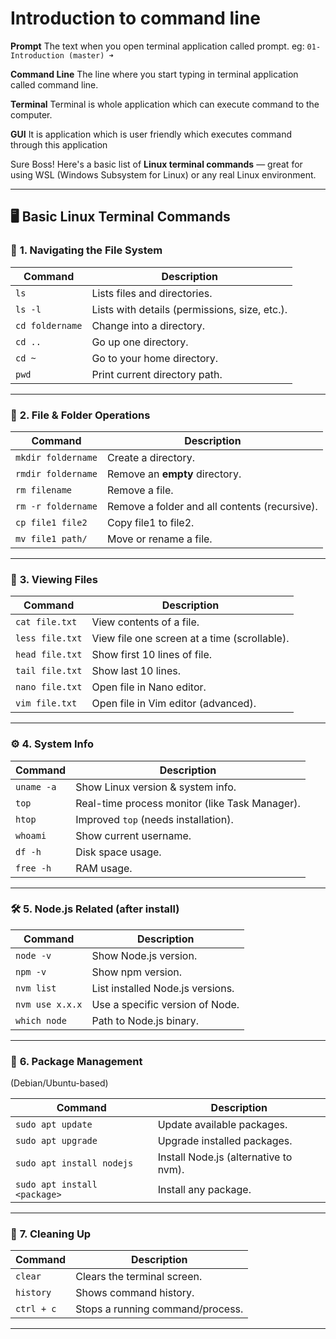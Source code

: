 # Introduction to command line

**Prompt**
The text when you open terminal application called prompt.
eg: `01-Introduction (master) ➜`

**Command Line**
The line where you start typing in terminal application called command line.

**Terminal**
Terminal is whole application which can execute command to the computer.

**GUI**
It is application which is user friendly which executes command through this application

Sure Boss! Here's a basic list of **Linux terminal commands** — great for using WSL (Windows Subsystem for Linux) or any real Linux environment.

---

## 🖥️ **Basic Linux Terminal Commands**

### 📂 **1. Navigating the File System**

| Command         | Description                                   |
| --------------- | --------------------------------------------- |
| `ls`            | Lists files and directories.                  |
| `ls -l`         | Lists with details (permissions, size, etc.). |
| `cd foldername` | Change into a directory.                      |
| `cd ..`         | Go up one directory.                          |
| `cd ~`          | Go to your home directory.                    |
| `pwd`           | Print current directory path.                 |

---

### 📁 **2. File & Folder Operations**

| Command            | Description                                   |
| ------------------ | --------------------------------------------- |
| `mkdir foldername` | Create a directory.                           |
| `rmdir foldername` | Remove an **empty** directory.                |
| `rm filename`      | Remove a file.                                |
| `rm -r foldername` | Remove a folder and all contents (recursive). |
| `cp file1 file2`   | Copy file1 to file2.                          |
| `mv file1 path/`   | Move or rename a file.                        |

---

### 📃 **3. Viewing Files**

| Command         | Description                                  |
| --------------- | -------------------------------------------- |
| `cat file.txt`  | View contents of a file.                     |
| `less file.txt` | View file one screen at a time (scrollable). |
| `head file.txt` | Show first 10 lines of file.                 |
| `tail file.txt` | Show last 10 lines.                          |
| `nano file.txt` | Open file in Nano editor.                    |
| `vim file.txt`  | Open file in Vim editor (advanced).          |

---

### ⚙️ **4. System Info**

| Command    | Description                                    |
| ---------- | ---------------------------------------------- |
| `uname -a` | Show Linux version & system info.              |
| `top`      | Real-time process monitor (like Task Manager). |
| `htop`     | Improved `top` (needs installation).           |
| `whoami`   | Show current username.                         |
| `df -h`    | Disk space usage.                              |
| `free -h`  | RAM usage.                                     |

---

### 🛠️ **5. Node.js Related (after install)**

| Command         | Description                      |
| --------------- | -------------------------------- |
| `node -v`       | Show Node.js version.            |
| `npm -v`        | Show npm version.                |
| `nvm list`      | List installed Node.js versions. |
| `nvm use x.x.x` | Use a specific version of Node.  |
| `which node`    | Path to Node.js binary.          |

---

### 🔧 **6. Package Management**

(Debian/Ubuntu-based)

| Command                      | Description                           |
| ---------------------------- | ------------------------------------- |
| `sudo apt update`            | Update available packages.            |
| `sudo apt upgrade`           | Upgrade installed packages.           |
| `sudo apt install nodejs`    | Install Node.js (alternative to nvm). |
| `sudo apt install <package>` | Install any package.                  |

---

### 🧼 **7. Cleaning Up**

| Command    | Description                      |
| ---------- | -------------------------------- |
| `clear`    | Clears the terminal screen.      |
| `history`  | Shows command history.           |
| `ctrl + c` | Stops a running command/process. |

---
